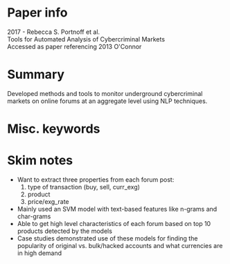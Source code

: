 # Paper info
2017 - Rebecca S. Portnoff et al.\
Tools for Automated Analysis of Cybercriminal Markets\
Accessed as paper referencing 2013 O'Connor

# Summary
Developed methods and tools to monitor underground cybercriminal markets on
online forums at an aggregate level using NLP techniques. 

# Misc. keywords

# Skim notes
- Want to extract three properties from each forum post:
    1. type of transaction (buy, sell, curr_exg)
    2. product
    3. price/exg_rate
- Mainly used an SVM model with text-based features like n-grams and char-grams
- Able to get high level characteristics of each forum based on top 10 products
    detected by the models
- Case studies demonstrated use of these models for finding the popularity of 
    original vs. bulk/hacked accounts and what currencies are in high demand

